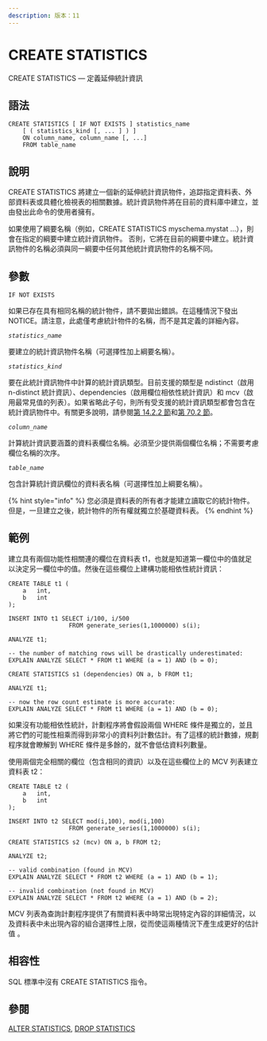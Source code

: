 ```yaml
---
description: 版本：11
---
```


# CREATE STATISTICS

CREATE STATISTICS — 定義延伸統計資訊

## 語法

```
CREATE STATISTICS [ IF NOT EXISTS ] statistics_name
    [ ( statistics_kind [, ... ] ) ]
    ON column_name, column_name [, ...]
    FROM table_name
```

## 說明

CREATE STATISTICS 將建立一個新的延伸統計資訊物件，追踪指定資料表、外部資料表或具體化檢視表的相關數據。統計資訊物件將在目前的資料庫中建立，並由發出此命令的使用者擁有。

如果使用了綱要名稱（例如，CREATE STATISTICS myschema.mystat ...），則會在指定的綱要中建立統計資訊物件。 否則，它將在目前的綱要中建立。統計資訊物件的名稱必須與同一綱要中任何其他統計資訊物件的名稱不同。

## 參數

`IF NOT EXISTS`

如果已存在具有相同名稱的統計物件，請不要拋出錯誤。在這種情況下發出 NOTICE。請注意，此處僅考慮統計物件的名稱，而不是其定義的詳細內容。

_`statistics_name`_

要建立的統計資訊物件名稱（可選擇性加上綱要名稱）。

_`statistics_kind`_

要在此統計資訊物件中計算的統計資訊類型。目前支援的類型是 ndistinct（啟用 n-distinct 統計資訊）、dependencies（啟用欄位相依性統計資訊）和 mcv（啟用最常見值的列表）。如果省略此子句，則所有受支援的統計資訊類型都會包含在統計資訊物件中。有關更多說明，請參閱[第 14.2.2 節](../../the-sql-language/performance-tips/statistics-used-by-the-planner.md#14-2-2-yan-shen-tong-ji-zi-xun)和[第 70.2 節](../../internals/how-the-planner-uses-statistics/multivariate-statistics-examples.md)。

_`column_name`_

計算統計資訊要涵蓋的資料表欄位名稱。必須至少提供兩個欄位名稱；不需要考慮欄位名稱的次序。

_`table_name`_

包含計算統計資訊欄位的資料表名稱（可選擇性加上綱要名稱）。

{% hint style="info" %}
您必須是資料表的所有者才能建立讀取它的統計物件。但是，一旦建立之後，統計物件的所有權就獨立於基礎資料表。
{% endhint %}

## 範例

建立具有兩個功能性相關連的欄位在資料表 t1，也就是知道第一欄位中的值就足以決定另一欄位中的值。然後在這些欄位上建構功能相依性統計資訊：

```
CREATE TABLE t1 (
    a   int,
    b   int
);

INSERT INTO t1 SELECT i/100, i/500
                 FROM generate_series(1,1000000) s(i);

ANALYZE t1;

-- the number of matching rows will be drastically underestimated:
EXPLAIN ANALYZE SELECT * FROM t1 WHERE (a = 1) AND (b = 0);

CREATE STATISTICS s1 (dependencies) ON a, b FROM t1;

ANALYZE t1;

-- now the row count estimate is more accurate:
EXPLAIN ANALYZE SELECT * FROM t1 WHERE (a = 1) AND (b = 0);
```

如果沒有功能相依性統計，計劃程序將會假設兩個 WHERE 條件是獨立的，並且將它們的可能性相乘而得到非常小的資料列計數估計。有了這樣的統計數據，規劃程序就會瞭解到 WHERE 條件是多餘的，就不會低估資料列數量。

使用兩個完全相關的欄位（包含相同的資訊）以及在這些欄位上的 MCV 列表建立資料表 t2：

```
CREATE TABLE t2 (
    a   int,
    b   int
);

INSERT INTO t2 SELECT mod(i,100), mod(i,100)
                 FROM generate_series(1,1000000) s(i);

CREATE STATISTICS s2 (mcv) ON a, b FROM t2;

ANALYZE t2;

-- valid combination (found in MCV)
EXPLAIN ANALYZE SELECT * FROM t2 WHERE (a = 1) AND (b = 1);

-- invalid combination (not found in MCV)
EXPLAIN ANALYZE SELECT * FROM t2 WHERE (a = 1) AND (b = 2);
```

MCV 列表為查詢計劃程序提供了有關資料表中時常出現特定內容的詳細情況，以及資料表中未出現內容的組合選擇性上限，從而使這兩種情況下產生成更好的估計值 。

## 相容性

SQL 標準中沒有 CREATE STATISTICS 指令。

## 參閱

[ALTER STATISTICS](alter-statistics.md), [DROP STATISTICS](drop-statistics.md)
